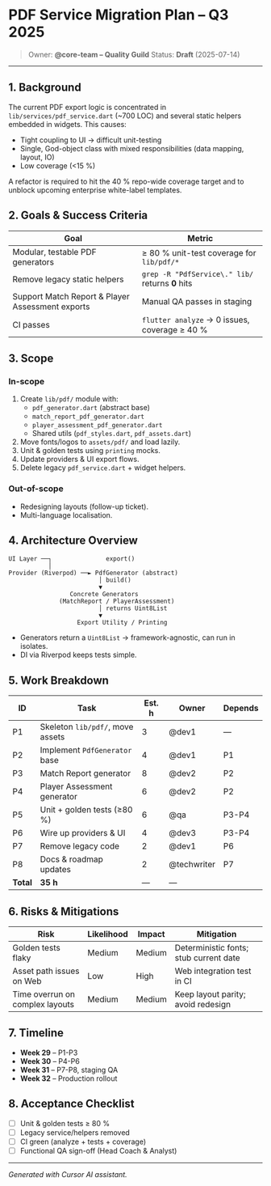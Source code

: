 # PDF Service Migration Plan – Q3 2025

> Owner: **@core-team – Quality Guild**
> Status: **Draft** (2025-07-14)

---

## 1. Background
The current PDF export logic is concentrated in `lib/services/pdf_service.dart` (~700 LOC) and several static helpers embedded in widgets. This causes:

* Tight coupling to UI → difficult unit-testing
* Single, God-object class with mixed responsibilities (data mapping, layout, IO)
* Low coverage (<15 %)

A refactor is required to hit the 40 % repo-wide coverage target and to unblock upcoming enterprise white-label templates.

## 2. Goals & Success Criteria
| Goal | Metric |
|------|--------|
| Modular, testable PDF generators | ≥ 80 % unit-test coverage for `lib/pdf/*` |
| Remove legacy static helpers | `grep -R "PdfService\." lib/` returns **0** hits |
| Support Match Report & Player Assessment exports | Manual QA passes in staging |
| CI passes | `flutter analyze` → 0 issues, coverage ≥ 40 % |

## 3. Scope
### In-scope
1. Create `lib/pdf/` module with:
   * `pdf_generator.dart` (abstract base)
   * `match_report_pdf_generator.dart`
   * `player_assessment_pdf_generator.dart`
   * Shared utils (`pdf_styles.dart`, `pdf_assets.dart`)
2. Move fonts/logos to `assets/pdf/` and load lazily.
3. Unit & golden tests using `printing` mocks.
4. Update providers & UI export flows.
5. Delete legacy `pdf_service.dart` + widget helpers.

### Out-of-scope
* Redesigning layouts (follow-up ticket).
* Multi-language localisation.

## 4. Architecture Overview
```
UI Layer ──┐               export()
           │
Provider (Riverpod) ──► PdfGenerator (abstract)
                         │ build()
                         ▼
                 Concrete Generators
              (MatchReport / PlayerAssessment)
                         │ returns Uint8List
                         ▼
                   Export Utility / Printing
```

* Generators return a `Uint8List` → framework-agnostic, can run in isolates.
* DI via Riverpod keeps tests simple.

## 5. Work Breakdown
| ID | Task | Est. h | Owner | Depends |
|----|------|--------|-------|---------|
| P1 | Skeleton `lib/pdf/`, move assets | 3 | @dev1 | — |
| P2 | Implement `PdfGenerator` base | 4 | @dev1 | P1 |
| P3 | Match Report generator | 8 | @dev2 | P2 |
| P4 | Player Assessment generator | 6 | @dev2 | P2 |
| P5 | Unit + golden tests (≥80 %) | 6 | @qa | P3-P4 |
| P6 | Wire up providers & UI | 4 | @dev3 | P3-P4 |
| P7 | Remove legacy code | 2 | @dev1 | P6 |
| P8 | Docs & roadmap updates | 2 | @techwriter | P7 |
| **Total** | **35 h** | — | — |

## 6. Risks & Mitigations
| Risk | Likelihood | Impact | Mitigation |
|------|-----------|--------|------------|
| Golden tests flaky | Medium | Medium | Deterministic fonts; stub current date |
| Asset path issues on Web | Low | High | Web integration test in CI |
| Time overrun on complex layouts | Medium | Medium | Keep layout parity; avoid redesign |

## 7. Timeline
* **Week 29** – P1-P3
* **Week 30** – P4-P6
* **Week 31** – P7-P8, staging QA
* **Week 32** – Production rollout

## 8. Acceptance Checklist
- [ ] Unit & golden tests ≥ 80 %
- [ ] Legacy service/helpers removed
- [ ] CI green (analyze + tests + coverage)
- [ ] Functional QA sign-off (Head Coach & Analyst)

---
*Generated with Cursor AI assistant.*
